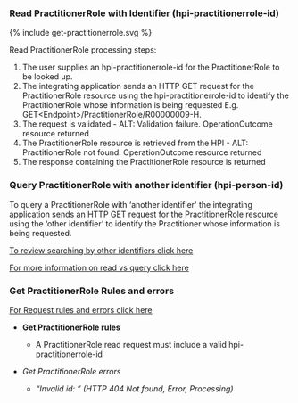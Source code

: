 

### Read PractitionerRole with Identifier (hpi-practitionerrole-id)

<div>
{% include get-practitionerrole.svg %}
</div>

Read PractitionerRole processing steps:

1. The user supplies an hpi-practitionerrole-id for the PractitionerRole to be looked up.
2. The integrating application sends an HTTP GET request for the PractitionerRole resource using the hpi-practitionerrole-id to identify the PractitionerRole whose information is being requested E.g. GET\<Endpoint>/PractitionerRole/R00000009-H.
3. The request is validated - ALT: Validation failure. OperationOutcome resource returned
4. The PractitionerRole resource is retrieved from the HPI - ALT: PractitionerRole not found. OperationOutcome resource returned
5. The response containing the PractitionerRole resource is returned

### Query PractitionerRole with another identifier (hpi-person-id)

To query a PractitionerRole with ‘another identifier' the integrating application sends an HTTP GET request for the PractitionerRole resource using the ‘other identifier’ to identify the Practitioner whose information is being requested.

[To review searching by other identifiers click here](/searchPracRole.html#search-prac-role)

[For more information on read vs query click here](/general.html#read-resource-by-id)


### Get PractitionerRole Rules and errors

[For Request rules and errors click here](/general.html#request-rules-and-errors)

* **Get PractitionerRole rules**
  * A PractitionerRole read request must include a valid hpi-practitionerrole-id

* _Get PractitionerRole errors_
  * _“Invalid id: ” (HTTP 404 Not found, Error, Processing)_
